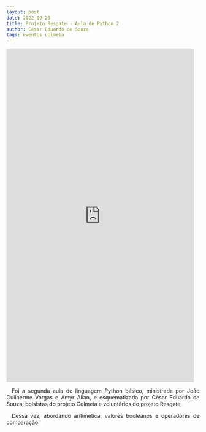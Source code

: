 ```yaml
---
layout: post
date: 2022-09-23
title: Projeto Resgate - Aula de Python 2
author: César Eduardo de Souza
tags: eventos colmeia
---
```

<iframe width="489" height="869" src="https://www.youtube.com/embed/fILdIs-k0JA" title="AULAS DE PYTHON - PROJETO RESGATE #2" frameborder="0" allow="accelerometer; autoplay; clipboard-write; encrypted-media; gyroscope; picture-in-picture; web-share" allowfullscreen></iframe>


<p style="text-align: justify">&emsp;Foi a segunda aula de linguagem Python básico, ministrada por João Guilherme Vargas e Amyr Allan, e esquematizada por César Eduardo de Souza, bolsistas do projeto Colmeia e voluntários do projeto Resgate.</p>

<div style="text-align: justify">&emsp;Dessa vez, abordando aritimética, valores booleanos e operadores de comparação!</div>


